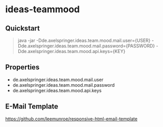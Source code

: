 # ideas-teammood

## Quickstart

> java -jar -Dde.axelspringer.ideas.team.mood.mail.user={USER} -Dde.axelspringer.ideas.team.mood.mail.password={PASSWORD} -Dde.axelspringer.ideas.team.mood.api.keys={KEY}

## Properties

* de.axelspringer.ideas.team.mood.mail.user
* de.axelspringer.ideas.team.mood.mail.password
* de.axelspringer.ideas.team.mood.api.keys

## E-Mail Template 
https://github.com/leemunroe/responsive-html-email-template